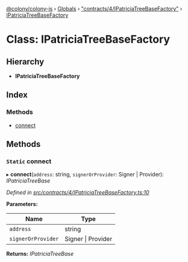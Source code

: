 [@colony/colony-js](../README.md) › [Globals](../globals.md) › ["contracts/4/IPatriciaTreeBaseFactory"](../modules/_contracts_4_ipatriciatreebasefactory_.md) › [IPatriciaTreeBaseFactory](_contracts_4_ipatriciatreebasefactory_.ipatriciatreebasefactory.md)

# Class: IPatriciaTreeBaseFactory

## Hierarchy

* **IPatriciaTreeBaseFactory**

## Index

### Methods

* [connect](_contracts_4_ipatriciatreebasefactory_.ipatriciatreebasefactory.md#static-connect)

## Methods

### `Static` connect

▸ **connect**(`address`: string, `signerOrProvider`: Signer | Provider): *IPatriciaTreeBase*

*Defined in [src/contracts/4/IPatriciaTreeBaseFactory.ts:10](https://github.com/JoinColony/colonyJS/blob/8037c41/src/contracts/4/IPatriciaTreeBaseFactory.ts#L10)*

**Parameters:**

Name | Type |
------ | ------ |
`address` | string |
`signerOrProvider` | Signer &#124; Provider |

**Returns:** *IPatriciaTreeBase*
